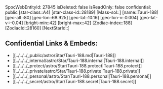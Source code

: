 ﻿---
location: [10.16,-68.925,80]
type: Star
tags:
- astro/Star

---
SpocWebEntityId: 27845
isDeleted: false
isReadOnly: false
confidential: public
[star-class::A4]
[star-class-id::28189]
[Mass-sol::]
[name::Tauri-188]
[geo-alt::80]
[geo-lon::68.925]
[geo-lat::10.16]
[geo-lon-v::0.004]
[geo-lat-v::-0.04]
[bright-min::42]
[bright-max::42]
[Zodiac-index::188]
[ZodiacId::28160]
[NextStarId::]



## Confidential Links & Embeds: 
- [[../../../_public/astro/Star/Tauri-188.md|Tauri-188]] 
- [[../../../_internal/astro/Star/Tauri-188.internal|Tauri-188.internal]] 
- [[../../../_protect/astro/Star/Tauri-188.protect|Tauri-188.protect]] 
- [[../../../_private/astro/Star/Tauri-188.private|Tauri-188.private]] 
- [[../../../_personal/astro/Star/Tauri-188.personal|Tauri-188.personal]] 
- [[../../../_secret/astro/Star/Tauri-188.secret|Tauri-188.secret]] 

